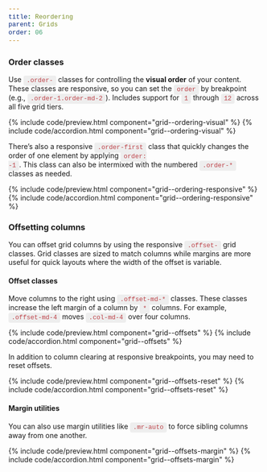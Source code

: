 ```yaml
---
title: Reordering
parent: Grids
order: 06
---
```


### Order classes

Use <code>.order-</code> classes for controlling the **visual order** of your content. These classes are responsive, so you can set the <code>order</code> by breakpoint (e.g., <code>.order-1.order-md-2</code>). Includes support for <code>1</code> through <code>12</code> across all five grid tiers.

{% include code/preview.html component="grid--ordering-visual" %}
{% include code/accordion.html component="grid--ordering-visual" %}

There’s also a responsive <code>.order-first</code> class that quickly changes the order of one element by applying <code>order: -1</code>. This class can also be intermixed with the numbered <code>.order-\*</code> classes as needed.

{% include code/preview.html component="grid--ordering-responsive" %}
{% include code/accordion.html component="grid--ordering-responsive" %}


### Offsetting columns

You can offset grid columns by using the responsive <code>.offset-</code> grid classes. Grid classes are sized to match columns while margins are more useful for quick layouts where the width of the offset is variable.

#### Offset classes

Move columns to the right using <code>.offset-md-\*</code> classes. These classes increase the left margin of a column by <code>\*</code> columns. For example, <code>.offset-md-4</code> moves <code>.col-md-4</code> over four columns.

{% include code/preview.html component="grid--offsets" %}
{% include code/accordion.html component="grid--offsets" %}

In addition to column clearing at responsive breakpoints, you may need to reset offsets.

{% include code/preview.html component="grid--offsets-reset" %}
{% include code/accordion.html component="grid--offsets-reset" %}

#### Margin utilities

You can also use margin utilities like <code>.mr-auto</code> to force sibling columns away from one another.

{% include code/preview.html component="grid--offsets-margin" %}
{% include code/accordion.html component="grid--offsets-margin" %}

<style scoped>
    .grid-example {
        position: relative;
        padding: 16px;
        margin: 16px -15px;
        border: 3px 0 0 solid #f7f7f9;
    }
    @media (min-width: 576px) {
        .grid-example {
            padding: 24px;
            margin: 16px 0 0 0;
        }
    }
    .grid-example > .row > .col,
    .grid-example .row > [class^=col-] {
        padding-top: .75rem;
        padding-bottom: .75rem;
        background-color: rgba(86,61,124,.15);
        border: 1px solid rgba(86,61,124,.2);
    }
    code {
        padding: 3px 6px;
        background-color: #eee;
        border-radius: 4px;
        font-family: SFMono-Regular, Menlo, Monaco, Consolas, "Liberation Mono", "Courier New", monospace;
        font-size: 90%;
        color: #bd4147;
    }
</style>
